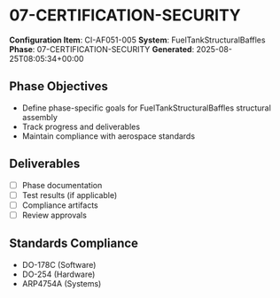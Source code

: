 # 07-CERTIFICATION-SECURITY

**Configuration Item**: CI-AF051-005
**System**: FuelTankStructuralBaffles
**Phase**: 07-CERTIFICATION-SECURITY
**Generated**: 2025-08-25T08:05:34+00:00

## Phase Objectives
- Define phase-specific goals for FuelTankStructuralBaffles structural assembly
- Track progress and deliverables
- Maintain compliance with aerospace standards

## Deliverables
- [ ] Phase documentation
- [ ] Test results (if applicable)
- [ ] Compliance artifacts
- [ ] Review approvals

## Standards Compliance
- DO-178C (Software)
- DO-254 (Hardware)
- ARP4754A (Systems)

